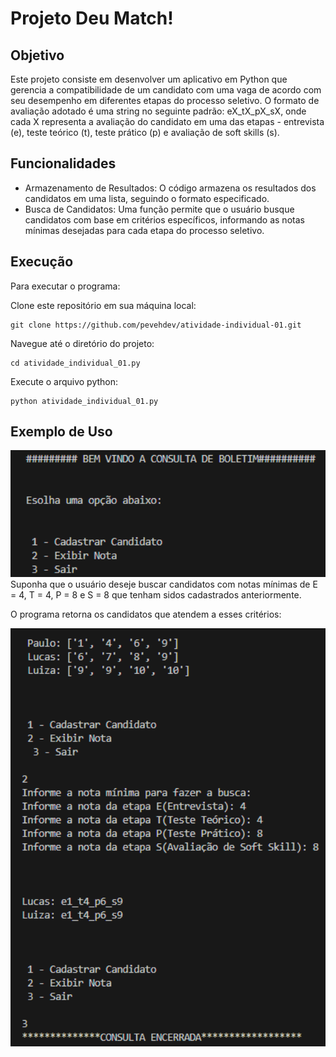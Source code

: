# Projeto Deu Match!

## Objetivo
Este projeto consiste em desenvolver um aplicativo em Python que gerencia a compatibilidade de um candidato com uma vaga de acordo com seu desempenho em diferentes etapas do processo seletivo. O formato de avaliação adotado é uma string no seguinte padrão: eX_tX_pX_sX, onde cada X representa a avaliação do candidato em uma das etapas - entrevista (e), teste teórico (t), teste prático (p) e avaliação de soft skills (s).

## Funcionalidades

- Armazenamento de Resultados: O código armazena os resultados dos candidatos em uma lista, seguindo o formato especificado.
- Busca de Candidatos: Uma função permite que o usuário busque candidatos com base em critérios específicos, informando as notas mínimas desejadas para cada etapa do processo seletivo.

## Execução

Para executar o programa:

Clone este repositório em sua máquina local:
```
git clone https://github.com/pevehdev/atividade-individual-01.git
```
Navegue até o diretório do projeto:
```
cd atividade_individual_01.py
```
Execute o arquivo python:
```
python atividade_individual_01.py
```
## Exemplo de Uso
<img width="600" alt="consulta" src="https://github.com/pevehdev/atividade-individual-01/blob/main/img/Consulta%20Boletim%201.PNG">
Suponha que o usuário deseje buscar candidatos com notas mínimas de E = 4, T = 4, P = 8 e S = 8 que tenham sidos cadastrados anteriormente. 

O programa retorna os candidatos que atendem a esses critérios:

<img width="600" alt="consulta" src="https://github.com/pevehdev/atividade-individual-01/blob/main/img/Consulta%20Boletim%202.PNG">
